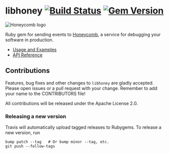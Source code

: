 # libhoney [![Build Status](https://travis-ci.org/honeycombio/libhoney-rb.svg?branch=master)](https://travis-ci.org/honeycombio/libhoney-rb) [![Gem Version](https://badge.fury.io/rb/libhoney.svg)](https://badge.fury.io/rb/libhoney)

![Honeycomb logo](https://docs.honeycomb.io/images/hcio_logo.svg)

Ruby gem for sending events to [Honeycomb](https://www.honeycomb.io), a service for debugging your software in production.

- [Usage and Examples](https://docs.honeycomb.io/sdk/ruby/)
- [API Reference](https://www.rubydoc.info/gems/libhoney)

## Contributions

Features, bug fixes and other changes to `libhoney` are gladly accepted. Please
open issues or a pull request with your change. Remember to add your name to the
CONTRIBUTORS file!

All contributions will be released under the Apache License 2.0.

### Releasing a new version

Travis will automatically upload tagged releases to Rubygems. To release a new
version, run
```
bump patch --tag   # Or bump minor --tag, etc.
git push --follow-tags
```
